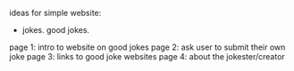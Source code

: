 ideas for simple website:
- jokes. good jokes.

page 1:
    intro to website on good jokes
page 2:
    ask user to submit their own joke
page 3:
    links to good joke websites
page 4:
    about the jokester/creator
